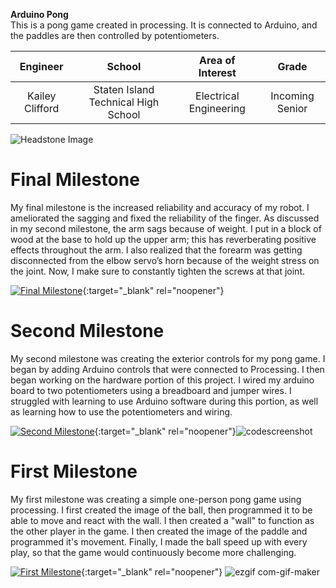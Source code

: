 <B>Arduino Pong </B> <BR>
This is a pong game created in processing. It is connected to Arduino, and the paddles are then controlled by potentiometers.

| **Engineer** | **School** | **Area of Interest** | **Grade** |
|:--:|:--:|:--:|:--:|
| Kailey Clifford | Staten Island Technical High School | Electrical Engineering | Incoming Senior

![Headstone Image](https://.jpg)
  
# Final Milestone
My final milestone is the increased reliability and accuracy of my robot. I ameliorated the sagging and fixed the reliability of the finger. As discussed in my second milestone, the arm sags because of weight. I put in a block of wood at the base to hold up the upper arm; this has reverberating positive effects throughout the arm. I also realized that the forearm was getting disconnected from the elbow servo’s horn because of the weight stress on the joint. Now, I make sure to constantly tighten the screws at that joint. 

[![Final Milestone](https://res.cloudinary.com/marcomontalbano/image/upload/v1612573869/video_to_markdown/images/youtube--F7M7imOVGug-c05b58ac6eb4c4700831b2b3070cd403.jpg )](https://www.youtube.com/watch?v=F7M7imOVGug&feature=emb_logo "Final Milestone"){:target="_blank" rel="noopener"}

# Second Milestone
My second milestone was creating the exterior controls for my pong game. I began by adding Arduino controls that were connected to Processing. I then began working on the hardware portion of this project. I wired my arduino board to two potentiometers using a breadboard and jumper wires. I struggled with learning to use Arduino  software during this portion, as well as learning how to use the potentiometers and wiring.

[![Second Milestone](https://res.cloudinary.com/marcomontalbano/image/upload/v1628688118/video_to_markdown/images/youtube--ZSB1iUczcbM-c05b58ac6eb4c4700831b2b3070cd403.jpg)](https://www.youtube.com/watch?v=ZSB1iUczcbM "Second Milestone"){:target="_blank" rel="noopener"}![codescreenshot](https://user-images.githubusercontent.com/72040431/129039755-9ef984a0-4461-4930-a64b-3ccb0b11235b.png)

# First Milestone

My first milestone was creating a simple one-person pong game using processing. I first created the image of the ball, then programmed it to be able to move and react with the wall. I then created a "wall" to function as the other player in the game. I then created the image of the paddle and programmed it's movement. Finally, I made the ball speed up with every play, so that the game would continuously become more challenging.

  [![First Milestone](https://res.cloudinary.com/marcomontalbano/image/upload/v1628259141/video_to_markdown/images/youtube--H7noV8Ftf2o-c05b58ac6eb4c4700831b2b3070cd403.jpg)](https://www.youtube.com/watch?v=H7noV8Ftf2o "First Milestone"){:target="_blank" rel="noopener"}
![ezgif com-gif-maker](https://user-images.githubusercontent.com/72040431/127664057-73c431f3-182b-40be-9184-5326cbcbbd03.gif)
